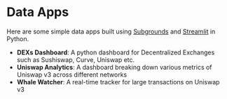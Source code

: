 # Data Apps

Here are some simple data apps built using [Subgrounds](https://github.com/Protean-Labs/subgrounds) and [Streamlit](https://streamlit.io/) in Python.

- **DEXs Dashboard**: A python dashboard for Decentralized Exchanges such as Sushiswap, Curve, Uniswap etc.
- **Uniswap Analytics**: A dashboard breaking down various metrics of Uniswap v3 across different networks
- **Whale Watcher**: A real-time tracker for large transactions on Uniswap v3
